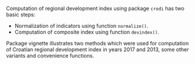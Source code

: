 Computation of regional development index using package `crodi` has two basic steps:

* Normalization of indicators using function `normalize()`.
* Computation of composite index using function `devindex()`.

Package vignette illustrates two methods which were used for computation of Croatian regional development index in years 2017 and 2013, some other variants and convenience functions.

